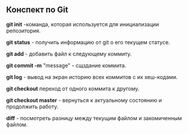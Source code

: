 ## Конспект по Git

**git init** -команда, которая используется для инициализации репозитория.  

**git status** - получить информацию от git о его текущем статусе.

**git add** - добавить файл к следующему коммиту.

**git commit -m** "message" - сщздание коммита.

**git log** - вывод на экран историю всех коммитов с их хеш-кодами.

**git checkout** переход от одного коммита к другому.

**git checkout master** - вернуться к актуальному состоянию и продолжить работу.

**diff** - посмотреть разницу между текущим файлом и закомиченным файлом. 
